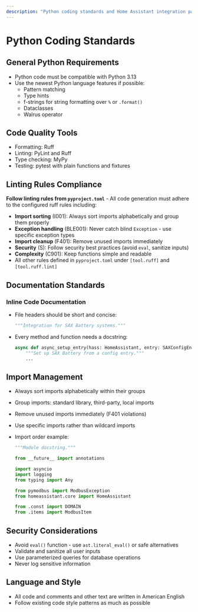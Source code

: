 ```yaml
---
description: "Python coding standards and Home Assistant integration patterns"
---
```


# Python Coding Standards

## General Python Requirements

- Python code must be compatible with Python 3.13
- Use the newest Python language features if possible:
  - Pattern matching
  - Type hints
  - f-strings for string formatting over `%` or `.format()`
  - Dataclasses
  - Walrus operator

## Code Quality Tools

- Formatting: Ruff
- Linting: PyLint and Ruff
- Type checking: MyPy
- Testing: pytest with plain functions and fixtures

## Linting Rules Compliance

**Follow linting rules from `pyproject.toml`** - All code generation must adhere to the configured ruff rules including:

- **Import sorting** (I001): Always sort imports alphabetically and group them properly
- **Exception handling** (BLE001): Never catch blind `Exception` - use specific exception types
- **Import cleanup** (F401): Remove unused imports immediately
- **Security** (S): Follow security best practices (avoid `eval`, sanitize inputs)
- **Complexity** (C901): Keep functions simple and readable
- All other rules defined in `pyproject.toml` under `[tool.ruff]` and `[tool.ruff.lint]`

## Documentation Standards

### Inline Code Documentation

- File headers should be short and concise:

  ```python
  """Integration for SAX Battery systems."""
  ```

- Every method and function needs a docstring:

  ```python
  async def async_setup_entry(hass: HomeAssistant, entry: SAXConfigEntry) -> bool:
      """Set up SAX Battery from a config entry."""
      ...
  ```

## Import Management

- Always sort imports alphabetically within their groups
- Group imports: standard library, third-party, local imports
- Remove unused imports immediately (F401 violations)
- Use specific imports rather than wildcard imports
- Import order example:

  ```python
  """Module docstring."""
  
  from __future__ import annotations
  
  import asyncio
  import logging
  from typing import Any
  
  from pymodbus import ModbusException
  from homeassistant.core import HomeAssistant
  
  from .const import DOMAIN
  from .items import ModbusItem
  ```

## Security Considerations

- Avoid `eval()` function - use `ast.literal_eval()` or safe alternatives
- Validate and sanitize all user inputs
- Use parameterized queries for database operations
- Never log sensitive information

## Language and Style

- All code and comments and other text are written in American English
- Follow existing code style patterns as much as possible
